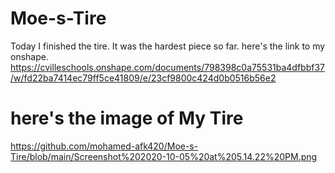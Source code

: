 # Moe-s-Tire
Today I finished the tire. It was the hardest piece so far.
here's the link to my onshape.
https://cvilleschools.onshape.com/documents/798398c0a75531ba4dfbbf37/w/fd22ba7414ec79ff5ce41809/e/23cf9800c424d0b0516b56e2
# here's the image of My Tire
https://github.com/mohamed-afk420/Moe-s-Tire/blob/main/Screenshot%202020-10-05%20at%205.14.22%20PM.png
